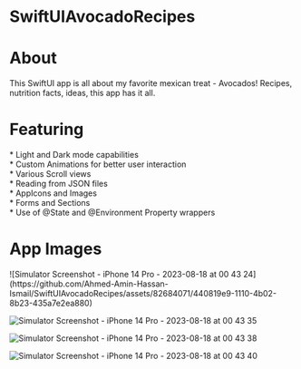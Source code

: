 # SwiftUIAvocadoRecipes

<h1> About </h1>
This SwiftUI app is all about my favorite mexican treat - Avocados! Recipes, nutrition facts, ideas, this app has it all.

<h1> Featuring </h1>
* Light and Dark mode capabilities <br>
* Custom Animations for better user interaction <br>
* Various Scroll views <br>
* Reading from JSON files <br>
* AppIcons and Images <br>
* Forms and Sections <br>
* Use of @State and @Environment Property wrappers <br>

<h1> App Images </h1>
![Simulator Screenshot - iPhone 14 Pro - 2023-08-18 at 00 43 24](https://github.com/Ahmed-Amin-Hassan-Ismail/SwiftUIAvocadoRecipes/assets/82684071/440819e9-1110-4b02-8b23-435a7e2ea880)

![Simulator Screenshot - iPhone 14 Pro - 2023-08-18 at 00 43 35](https://github.com/Ahmed-Amin-Hassan-Ismail/SwiftUIAvocadoRecipes/assets/82684071/a622eead-a271-4b6f-902b-f410094d42bf)


![Simulator Screenshot - iPhone 14 Pro - 2023-08-18 at 00 43 38](https://github.com/Ahmed-Amin-Hassan-Ismail/SwiftUIAvocadoRecipes/assets/82684071/e665ba49-9485-45f6-a945-1ca7cea661af)

![Simulator Screenshot - iPhone 14 Pro - 2023-08-18 at 00 43 40](https://github.com/Ahmed-Amin-Hassan-Ismail/SwiftUIAvocadoRecipes/assets/82684071/724b594c-fc4d-4e40-be86-d99b9cba731f)



